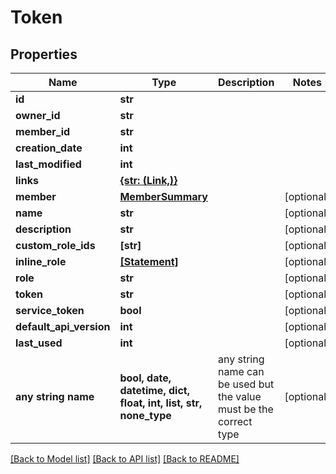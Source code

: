 # Token


## Properties
Name | Type | Description | Notes
------------ | ------------- | ------------- | -------------
**id** | **str** |  | 
**owner_id** | **str** |  | 
**member_id** | **str** |  | 
**creation_date** | **int** |  | 
**last_modified** | **int** |  | 
**links** | [**{str: (Link,)}**](Link.md) |  | 
**member** | [**MemberSummary**](MemberSummary.md) |  | [optional] 
**name** | **str** |  | [optional] 
**description** | **str** |  | [optional] 
**custom_role_ids** | **[str]** |  | [optional] 
**inline_role** | [**[Statement]**](Statement.md) |  | [optional] 
**role** | **str** |  | [optional] 
**token** | **str** |  | [optional] 
**service_token** | **bool** |  | [optional] 
**default_api_version** | **int** |  | [optional] 
**last_used** | **int** |  | [optional] 
**any string name** | **bool, date, datetime, dict, float, int, list, str, none_type** | any string name can be used but the value must be the correct type | [optional]

[[Back to Model list]](../README.md#documentation-for-models) [[Back to API list]](../README.md#documentation-for-api-endpoints) [[Back to README]](../README.md)


